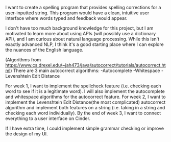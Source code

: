 I want to create a spelling program that provides spelling corrections for a user-inputted string. 
This program would have a clean, intuitive user interface where words typed and feedback would appear.

I don't have too much background knowledge for this project, but I am motivated to learn more about using APIs 
(will possibly use a dictionary API), and I am curious about natural language processing. 
While this isn't exactly advanced NLP, 
I think it's a good starting place where I can explore the nuances of the English language.

(Algorithms from https://www.cs.drexel.edu/~jah473/java/autocorrect/tutorials/autocorrect.html)
There are 3 main autocorrect algorithms:
-Autocomplete
-Whitespace
-Levenshtein Edit Distance

For week 1, I want to implement the spellcheck feature 
(i.e. checking each word to see if it is a legitimate word). 
I will also implement the autocomplete and whitespace algorithms for the autocorrect feature.
For week 2, I want to implement the Levenshtein Edit Distance(the most complicated) 
autocorrect algorithm and implement both features on a string 
(i.e. taking in a string and checking each word individually).
By the end of week 3, I want to connect everything to a user interface on Cinder.

If I have extra time, I could implement simple grammar checking or improve the design of my UI.